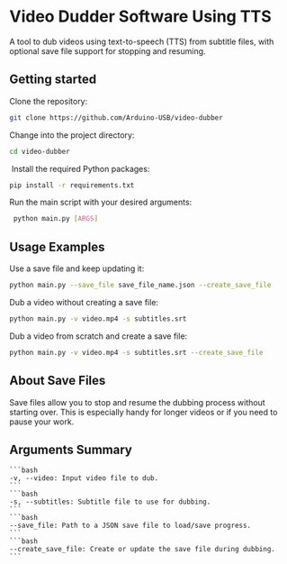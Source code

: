 # Video Dudder Software Using TTS

A tool to dub videos using text-to-speech (TTS) from subtitle files, with optional save file support for stopping and resuming.

## Getting started 

Clone the repository: 

```bash
git clone https://github.com/Arduino-USB/video-dubber 
```
Change into the project directory: 

```bash
cd video-dubber
```
 Install the required Python packages: 
```bash
pip install -r requirements.txt 
```
Run the main script with your desired arguments:
```bash
 python main.py [ARGS] 
```
## Usage Examples 

Use a save file and keep updating it: 
``` bash
python main.py --save_file save_file_name.json --create_save_file
```

Dub a video without creating a save file: 
```bash
python main.py -v video.mp4 -s subtitles.srt 
```
Dub a video from scratch and create a save file: 
```bash
python main.py -v video.mp4 -s subtitles.srt --create_save_file
```
## About Save Files 

Save files allow you to stop and resume the dubbing process without starting over. This is especially handy for longer videos or if you need to pause your work. 

## Arguments Summary
	```bash 
	-v, --video: Input video file to dub.
	```
	```bash
	-s, --subtitles: Subtitle file to use for dubbing. 
	```
	```bash
	--save_file: Path to a JSON save file to load/save progress. 
	```
	```bash
	--create_save_file: Create or update the save file during dubbing.
	```
